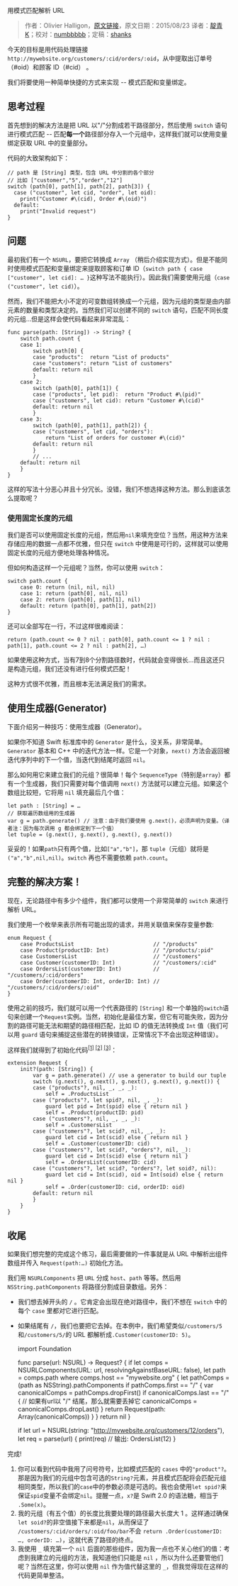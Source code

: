 用模式匹配解析 URL

> 作者：Olivier Halligon，[原文链接](http://alisoftware.github.io/swift/pattern-matching/2015/08/23/urls-and-pattern-matching/)，原文日期：2015/08/23
> 译者：[靛青K](http://www.dianqk.org/)；校对：[numbbbbb](https://github.com/numbbbbb)；定稿：[shanks](http://codebuild.me/)
  









今天的目标是用代码处理链接 `http://mywebsite.org/customers/:cid/orders/:oid`，从中提取出订单号（#oid）和顾客 ID（#cid） 。  

我们将要使用一种简单快捷的方式来实现 -- 模式匹配和变量绑定。 

   

## 思考过程

首先想到的解决方法是把 URL 以"/"分割成若干路径部分，然后使用 `switch` 语句进行模式匹配 -- 匹配**每一个**路径部分存入一个元组中，这样我们就可以使用变量绑定获取 URL 中的变量部分。   

代码的大致架构如下：    

    
    // path 是 [String] 类型，包含 URL 中分割的各个部分
    // 比如 ["customer","5","order","12"]
    switch (path[0], path[1], path[2], path[3]) {
      case ("customer", let cid, "order", let oid):
        print("Customer #\(cid), Order #\(oid)")
      default:
        print("Invalid request")
    }    

## 问题

最初我们有一个 `NSURL`，要把它转换成 `Array` （稍后介绍实现方式）。但是不能同时使用模式匹配和变量绑定来提取顾客和订单 ID（`switch path { case ["customer", let cid]: … }`这种写法不能执行）。因此我们需要使用元组（`case ("customer", let cid)`）。

然而，我们不能把大小不定的可变数组转换成一个元组，因为元组的类型是由内部元素的数量和类型决定的。当然我们可以创建不同的 `switch` 语句，匹配不同长度的元组…但是这样会使代码看起来非常混乱：   

    
    func parse(path: [String]) -> String? {
        switch path.count {
        case 1:
            switch path[0] {
            case "products":  return "List of products"
            case "customers": return "List of customers"
            default: return nil
            }
        case 2:
            switch (path[0], path[1]) {
            case ("products", let pid):  return "Product #\(pid)"
            case ("customers", let cid): return "Customer #\(cid)"
            default: return nil
            }
        case 3:
            switch (path[0], path[1], path[2]) {
            case ("customers", let cid, "orders"):
                return "List of orders for customer #\(cid)"
            default: return nil
            }
            // ...
        default: return nil
        }
    }    

这样的写法十分恶心并且十分冗长。没错，我们不想选择这种方法。那么到底该怎么提取呢？   

### 使用固定长度的元组   

我们是否可以使用固定长度的元组，然后用`nil`来填充空位？当然，用这种方法来存储应用的数据一点都不优雅，但只在 `switch` 中使用是可行的，这样就可以使用固定长度的元组方便地处理各种情况。   

但如何构造这样一个元组呢？当然，你可以使用 `switch`：    

    
    switch path.count {
        case 0: return (nil, nil, nil)
        case 1: return (path[0], nil, nil)
        case 2: return (path[0], path[1], nil)
        default: return (path[0], path[1], path[2])
    }   

还可以全部写在一行，不过这样很难阅读：   

    
    return (path.count <= 0 ? nil : path[0], path.count <= 1 ? nil : path[1], path.count <= 2 ? nil : path[2], …)   

如果使用这种方式，当有7到8个分割路径数时，代码就会变得很长…而且这还只是构造元组，我们还没有进行任何模式匹配！   

这种方式很不优雅，而且根本无法满足我们的需求。   

## 使用生成器(Generator)  

下面介绍另一种技巧：使用生成器（Generator）。

如果你不知道 Swift 标准库中的 `Generator` 是什么，没关系，非常简单。`Generator` 基本和 C++ 中的迭代方法一样。它是一个对象，`next()` 方法会返回被迭代序列中的下一个值，当迭代到结尾时返回 `nil`。   

那么如何用它来建立我们的元组？很简单！每个 `SequenceType`（特别是`array`）都有一个生成器，我们只需要对每个值调用 `next()` 方法就可以建立元组。如果这个数组比较短，它将用 `nil` 填充最后几个值：    

    
    let path : [String] = …
    // 获取遍历数组用的生成器
    var g = path.generate() // 注意：由于我们要使用 g.next()，必须声明为变量。（译者注：因为每次调用 g 都会绑定到下一个值）
    let tuple = (g.next(), g.next(), g.next(), g.next())   

妥妥的！如果`path`只有两个值，比如`["a","b"]`，那 `tuple`（元组）就将是`("a","b",nil,nil)`。`switch` 再也不需要依赖 `path.count`。

## 完整的解决方案！   

现在，无论路径中有多少个组件，我们都可以使用一个非常简单的 `switch` 来进行解析 URL。

我们使用一个枚举来表示所有可能出现的请求，并用关联值来保存变量参数:    

    
    enum Request {
        case ProductsList                         // "/products"
        case Product(productID: Int)              // "/products/:pid"
        case CustomersList                        // "/customers"
        case Customer(customerID: Int)            // "/customers/:cid"
        case OrdersList(customerID: Int)          // "/customers/:cid/orders"
        case Order(customerID: Int, orderID: Int) // "/customers/:cid/orders/:oid"
    }    

使用之前的技巧，我们就可以用一个代表路径的 `[String]` 和一个单独的`switch`语句来创建一个`Request`实例。当然，初始化是最佳方案，但它有可能失败，因为分割的路径可能无法和期望的路径相匹配，比如 ID 的值无法转换成 `Int` 值（我们可以用 `guard` 语句来捕捉这些潜在的转换错误，正常情况下不会出现这种错误）。    

这样我们就得到了初始化代码<sup>[[1]](#fn1) [[2]](#fn2) [[3]](#fn3)</sup>：    

    
    extension Request {
        init?(path: [String]) {
            var g = path.generate() // use a generator to build our tuple
            switch (g.next(), g.next(), g.next(), g.next(), g.next()) {
            case ("products"?, nil, _, _, _):
                self = .ProductsList
            case ("products"?, let spid?, nil, _, _):
                guard let pid = Int(spid) else { return nil }
                self = .Product(productID: pid)
            case ("customers"?, nil, _, _, _):
                self = .CustomersList
            case ("customers"?, let scid?, nil, _, _):
                guard let cid = Int(scid) else { return nil }
                self = .Customer(customerID: cid)
            case ("customers"?, let scid?, "orders"?, nil, _):
                guard let cid = Int(scid) else { return nil }
                self = .OrdersList(customerID: cid)
            case ("customers"?, let scid?, "orders"?, let soid?, nil):
                guard let cid = Int(scid), oid = Int(soid) else { return nil }
                self = .Order(customerID: cid, orderID: oid)
            default: return nil
            }
        }
    }     

## 收尾   

如果我们想完整的完成这个练习，最后需要做的一件事就是从 URL 
中解析出组件数组并传入 `Request(path:…)` 初始化方法。    

我们用 `NSURLComponents` 把 `URL` 分成 `host`、`path` 等等。然后用 `NSString.pathComponents` 将路径分割成目录数组。另外：   

* 我们想去掉开头的 `/` 。它肯定会出现在绝对路径中，我们不想在 `switch` 中的每个 `case` 里都对它进行匹配。
* 如果结尾有 `/`，我们也要把它去掉。在本例中，我们希望类似`/customers/5`和`/customers/5/`的 URL 都解析成`.Customer(customerID: 5)`。

    
    import Foundation
    
    func parse(url: NSURL) -> Request? {
        if let comps = NSURLComponents(URL: url, resolvingAgainstBaseURL: false),
            let path = comps.path where comps.host == "mywebsite.org"
        {
            let pathComps = (path as NSString).pathComponents
            if pathComps.first == "/" {
                var canonicalComps = pathComps.dropFirst()
                if canonicalComps.last == "/" {
                    // 如果有url以 "/" 结尾，那么就需要丢掉它
                    canonicalComps = canonicalComps.dropLast()
                }
                return Request(path: Array(canonicalComps))
            }
        }
        return nil
    }
    
    if let url = NSURL(string: "http://mywebsite.org/customers/12/orders"),
        let req = parse(url) {
        print(req) // 输出: OrdersList(12)
    }    

完成!


<a name="fn1"></a>
1. 你可以看到代码中我用了问号符号，比如模式匹配的 `cases` 中的`"product"?`。那是因为我们的元组中包含可选的`String?`元素，并且模式匹配将会匹配元组相同类型，所以我们的`case`中的参数必须是可选的。我也会使用`let spid?`来保证`spid`变量不会绑定`nil`。提醒一点，`x?`是 Swift 2.0 的语法糖，相当于 `.Some(x)`。        
<a name="fn2"></a>
2. 我的元组（有五个值）的长度比我要处理的路径最大长度大 1 。这样通过确保`let soid?`的非空值接下来都是`nil`，从而保证了 `/customers/:cid/orders/:oid/foo/bar`不会 `return .Order(customerID: …, orderID: …)`，这就代表了路径的终点。         
<a name="fn3"></a>
3. 我使用 `_` 填充第一个 `nil` 后面的那些组件，因为我一点也不关心他们的值：考虑到我建立的元组的方法，我知道他们只能是 `nil` ，所以为什么还要管他们呢？当然在这里，你可以使用 `nil` 作为值代替这里的 `_`，但我觉得现在这样的代码更简单整洁。      
